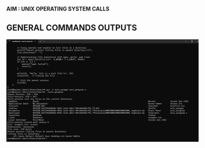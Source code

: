 **AIM : UNIX OPERATING SYSTEM CALLS**
## GENERAL  COMMANDS OUTPUTS 
![date command output](exp2.png.png) 
